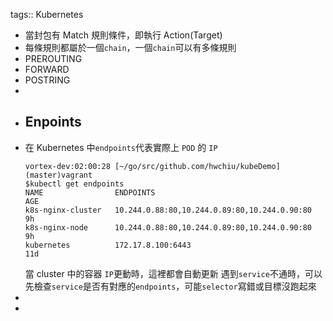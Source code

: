 tags:: Kubernetes

- 當封包有 Match 規則條件，即執行 Action(Target)
- 每條規則都屬於一個`chain`，一個`chain`可以有多條規則
- PREROUTING
- FORWARD
- POSTRING
-
- ## Enpoints
- 在 Kubernetes 中`endpoints`代表實際上 `POD` 的 `IP`
  ```
  vortex-dev:02:00:28 [~/go/src/github.com/hwchiu/kubeDemo](master)vagrant
  $kubectl get endpoints
  NAME                ENDPOINTS                                      AGE
  k8s-nginx-cluster   10.244.0.88:80,10.244.0.89:80,10.244.0.90:80   9h
  k8s-nginx-node      10.244.0.88:80,10.244.0.89:80,10.244.0.90:80   9h
  kubernetes          172.17.8.100:6443                              11d
  ```
  當 cluster 中的容器 `IP`更動時，這裡都會自動更新
  遇到`service`不通時，可以先檢查`service`是否有對應的`endpoints`，可能`selector`寫錯或目標沒跑起來
-
-